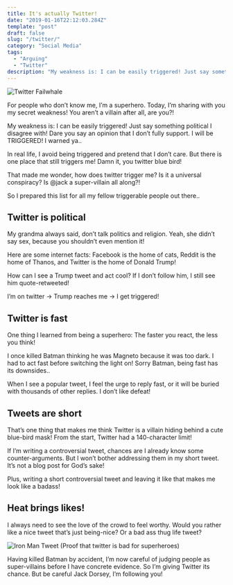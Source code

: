 ```yaml
---
title: It's actually Twitter!
date: "2019-01-16T22:12:03.284Z"
template: "post"
draft: false
slug: "/twitter/"
category: "Social Media"
tags:
  - "Arguing"
  - "Twitter"
description: "My weakness is: I can be easily triggered! Just say something political I slightly disagree with! Dare you say an opinion that I don't fully support. I will be TRIGGERED! I warned ya!"
---
```


![Twitter Failwhale](https://user-images.githubusercontent.com/1072229/62012015-f2443f80-b180-11e9-851f-6ea46d8166e5.jpeg)


For people who don’t know me, I’m a superhero. Today, I’m sharing with you my secret weakness! You aren’t a villain after all, are you?!

My weakness is: I can be easily triggered! Just say something political I disagree with! Dare you say an opinion that I don’t fully support. I will be TRIGGERED! I warned ya..

In real life, I avoid being triggered and pretend that I don’t care. But there is one place that still triggers me! Damn it, you twitter blue bird!

That made me wonder, how does twitter trigger me? Is it a universal conspiracy? Is @jack a super-villain all along?!

So I prepared this list for all my fellow triggerable people out there..

## Twitter is political
My grandma always said, don’t talk politics and religion. Yeah, she didn’t say sex, because you shouldn’t even mention it!

Here are some internet facts: Facebook is the home of cats, Reddit is the home of Thanos, and Twitter is the home of Donald Trump!

How can I see a Trump tweet and act cool? If I don’t follow him, I still see him quote-retweeted!

I’m on twitter -> Trump reaches me -> I get triggered!

## Twitter is fast
One thing I learned from being a superhero: The faster you react, the less you think!

I once killed Batman thinking he was Magneto because it was too dark. I had to act fast before switching the light on! Sorry Batman, being fast has its downsides..

When I see a popular tweet, I feel the urge to reply fast, or it will be buried with thousands of other replies. I don’t like defeat!

## Tweets are short
That’s one thing that makes me think Twitter is a villain hiding behind a cute blue-bird mask! From the start, Twitter had a 140-character limit!

If I’m writing a controversial tweet, chances are I already know some counter-arguments. But I won’t bother addressing them in my short tweet. It’s not a blog post for God’s sake!

Plus, writing a short controversial tweet and leaving it like that makes me look like a badass!

## Heat brings likes!
I always need to see the love of the crowd to feel worthy. Would you rather like a nice tweet that’s just being-nice? Or a bad ass thug life tweet?

![Iron Man Tweet](https://user-images.githubusercontent.com/1072229/51251133-3d46f400-19a1-11e9-87b0-3171afd182bc.png)
(Proof that twitter is bad for superheroes)

Having killed Batman by accident, I’m now careful of judging people as super-villains before I have concrete evidence. So I’m giving Twitter its chance. But be careful Jack Dorsey, I’m following you!
